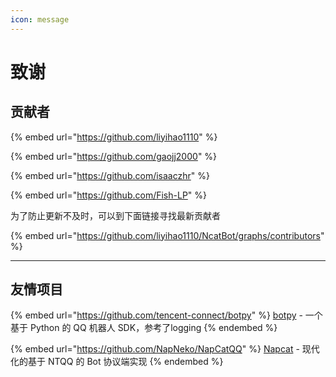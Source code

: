 ```yaml
---
icon: message
---
```


# 致谢

## 贡献者 <a href="#gong-xian-zhe" id="gong-xian-zhe"></a>

{% embed url="https://github.com/liyihao1110" %}

{% embed url="https://github.com/gaojj2000" %}

{% embed url="https://github.com/isaaczhr" %}

{% embed url="https://github.com/Fish-LP" %}

为了防止更新不及时，可以到下面链接寻找最新贡献者

{% embed url="https://github.com/liyihao1110/NcatBot/graphs/contributors" %}

***

## 友情项目



{% embed url="https://github.com/tencent-connect/botpy" %}
[botpy](https://github.com/tencent-connect/botpy) - 一个基于 Python 的 QQ 机器人 SDK，参考了logging
{% endembed %}

{% embed url="https://github.com/NapNeko/NapCatQQ" %}
[Napcat](https://github.com/NapNeko/NapCatQQ) - 现代化的基于 NTQQ 的 Bot 协议端实现
{% endembed %}

